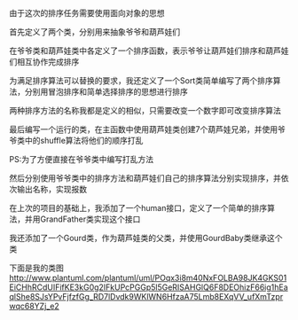 由于这次的排序任务需要使用面向对象的思想 


首先定义了两个类，分别用来抽象爷爷和葫芦娃们


在爷爷类和葫芦娃类中各定义了一个排序函数，表示爷爷让葫芦娃们排序和葫芦娃们相互协作完成排序


为满足排序算法可以替换的要求，我还定义了一个Sort类简单编写了两个排序算法，分别用冒泡排序和简单选择排序的思想进行排序


两种排序方法的名称我都是定义的相似，只需要改变一个数字即可改变排序算法


最后编写一个运行的类，在主函数中使用葫芦娃类创建7个葫芦娃兄弟，并使用爷爷类中的shuffle算法将他们的顺序打乱


PS:为了方便直接在爷爷类中编写打乱方法


然后分别使用爷爷类中的排序方法和葫芦娃们自己的排序算法分别实现排序，并依次输出名称，实现报数


在上次的项目的基础上，我添加了一个human接口，定义了一个简单的排序算法，并用GrandFather类实现这个接口


我还添加了一个Gourd类，作为葫芦娃类的父类，并使用GourdBaby类继承这个类

下面是我的类图
http://www.plantuml.com/plantuml/uml/POqx3i8m40NxFOLBA98JK4GKS01EiCHhRCdUIFifKE3kG0g2IFkUPcPGGp5l5GeRISAHGlQ6F8DEOhizF66ig1hEaqlShe8SJsYPvFjfzfGg_RD7lDvdk9WKlWN6HfzaA75Lmb8EXqVV_ufXmTzprwqc68YZj_e2